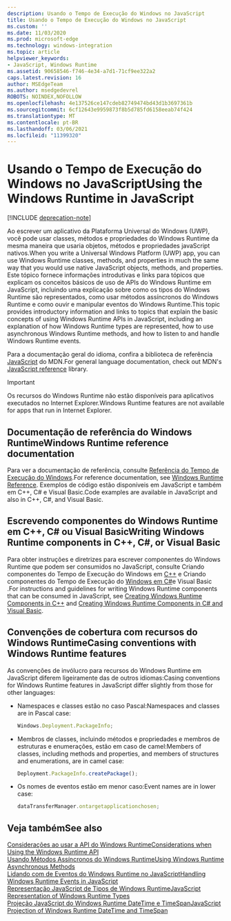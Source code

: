```yaml
---
description: Usando o Tempo de Execução do Windows no JavaScript
title: Usando o Tempo de Execução do Windows no JavaScript
ms.custom: ''
ms.date: 11/03/2020
ms.prod: microsoft-edge
ms.technology: windows-integration
ms.topic: article
helpviewer_keywords:
- JavaScript, Windows Runtime
ms.assetid: 90658546-f746-4e34-a7d1-71cf9ee322a2
caps.latest.revision: 16
author: MSEdgeTeam
ms.author: msedgedevrel
ROBOTS: NOINDEX,NOFOLLOW
ms.openlocfilehash: 4e137526ce147cdeb82749474bd43d1b3697361b
ms.sourcegitcommit: 6cf12643e9959873f8b5d785fd6158eeab74f424
ms.translationtype: MT
ms.contentlocale: pt-BR
ms.lasthandoff: 03/06/2021
ms.locfileid: "11399320"
---
```

# <a name="using-the-windows-runtime-in-javascript"></a><span data-ttu-id="b8448-103">Usando o Tempo de Execução do Windows no JavaScript</span><span class="sxs-lookup"><span data-stu-id="b8448-103">Using the Windows Runtime in JavaScript</span></span>  

[!INCLUDE [deprecation-note](../includes/legacy-edge-note.md)]  

<span data-ttu-id="b8448-104">Ao escrever um aplicativo da Plataforma Universal do Windows \(UWP\), você pode usar classes, métodos e propriedades do Windows Runtime da mesma maneira que usaria objetos, métodos e propriedades javaScript nativos.</span><span class="sxs-lookup"><span data-stu-id="b8448-104">When you write a Universal Windows Platform \(UWP\) app, you can use Windows Runtime classes, methods, and properties in much the same way that you would use native JavaScript objects, methods, and properties.</span></span>  <span data-ttu-id="b8448-105">Este tópico fornece informações introdutivas e links para tópicos que explicam os conceitos básicos de uso de APIs do Windows Runtime em JavaScript, incluindo uma explicação sobre como os tipos do Windows Runtime são representados, como usar métodos assíncronos do Windows Runtime e como ouvir e manipular eventos do Windows Runtime.</span><span class="sxs-lookup"><span data-stu-id="b8448-105">This topic provides introductory information and links to topics that explain the basic concepts of using Windows Runtime APIs in JavaScript, including an explanation of how Windows Runtime types are represented, how to use asynchronous Windows Runtime methods, and how to listen to and handle Windows Runtime events.</span></span>  

<span data-ttu-id="b8448-106">Para a documentação geral do idioma, confira a biblioteca de referência [JavaScript][MDNJavascriptReference] do MDN.</span><span class="sxs-lookup"><span data-stu-id="b8448-106">For general language documentation, check out MDN's [JavaScript reference][MDNJavascriptReference] library.</span></span>  

> [!IMPORTANT]
> <span data-ttu-id="b8448-107">Os recursos do Windows Runtime não estão disponíveis para aplicativos executados no Internet Explorer.</span><span class="sxs-lookup"><span data-stu-id="b8448-107">Windows Runtime features are not available for apps that run in Internet Explorer.</span></span>  

## <a name="windows-runtime-reference-documentation"></a><span data-ttu-id="b8448-108">Documentação de referência do Windows Runtime</span><span class="sxs-lookup"><span data-stu-id="b8448-108">Windows Runtime reference documentation</span></span>  

<span data-ttu-id="b8448-109">Para ver a documentação de referência, consulte [Referência do Tempo de Execução do Windows][UwpApiIndex].</span><span class="sxs-lookup"><span data-stu-id="b8448-109">For reference documentation, see [Windows Runtime Reference][UwpApiIndex].</span></span>  <span data-ttu-id="b8448-110">Exemplos de código estão disponíveis em JavaScript e também em C++, C# e Visual Basic.</span><span class="sxs-lookup"><span data-stu-id="b8448-110">Code examples are available in JavaScript and also in C++, C#, and Visual Basic.</span></span>  

## <a name="writing-windows-runtime-components-in-c-c-or-visual-basic"></a><span data-ttu-id="b8448-111">Escrevendo componentes do Windows Runtime em C++, C# ou Visual Basic</span><span class="sxs-lookup"><span data-stu-id="b8448-111">Writing Windows Runtime components in C++, C#, or Visual Basic</span></span>  

<span data-ttu-id="b8448-112">Para obter instruções e diretrizes para escrever componentes do Windows Runtime que podem ser consumidos no JavaScript, consulte Criando componentes do Tempo de Execução do Windows em [C++][WindowsUwpWinrtCpp] e Criando componentes do Tempo de Execução do [Windows em C#][WindowsUwpWinrtCsharpVb]e Visual Basic .</span><span class="sxs-lookup"><span data-stu-id="b8448-112">For instructions and guidelines for writing Windows Runtime components that can be consumed in JavaScript, see [Creating Windows Runtime Components in C++][WindowsUwpWinrtCpp] and [Creating Windows Runtime Components in C# and Visual Basic][WindowsUwpWinrtCsharpVb].</span></span>  

## <a name="casing-conventions-with-windows-runtime-features"></a><span data-ttu-id="b8448-113">Convenções de cobertura com recursos do Windows Runtime</span><span class="sxs-lookup"><span data-stu-id="b8448-113">Casing conventions with Windows Runtime features</span></span>  

<span data-ttu-id="b8448-114">As convenções de invólucro para recursos do Windows Runtime em JavaScript diferem ligeiramente das de outros idiomas:</span><span class="sxs-lookup"><span data-stu-id="b8448-114">Casing conventions for Windows Runtime features in JavaScript differ slightly from those for other languages:</span></span>  

*   <span data-ttu-id="b8448-115">Namespaces e classes estão no caso Pascal:</span><span class="sxs-lookup"><span data-stu-id="b8448-115">Namespaces and classes are in Pascal case:</span></span>  
    
    ```javascript
    Windows.Deployment.PackageInfo;
    ```  
    
*   <span data-ttu-id="b8448-116">Membros de classes, incluindo métodos e propriedades e membros de estruturas e enumerações, estão em caso de camel:</span><span class="sxs-lookup"><span data-stu-id="b8448-116">Members of classes, including methods and properties, and members of structures and enumerations, are in camel case:</span></span>  
    
    ```javascript
    Deployment.PackageInfo.createPackage();
    ```  
    
*   <span data-ttu-id="b8448-117">Os nomes de eventos estão em menor caso:</span><span class="sxs-lookup"><span data-stu-id="b8448-117">Event names are in lower case:</span></span>  
    
    ```javascript
    dataTransferManager.ontargetapplicationchosen;
    ```  
    
## <a name="see-also"></a><span data-ttu-id="b8448-118">Veja também</span><span class="sxs-lookup"><span data-stu-id="b8448-118">See also</span></span>  

[<span data-ttu-id="b8448-119">Considerações ao usar a API do Windows Runtime</span><span class="sxs-lookup"><span data-stu-id="b8448-119">Considerations when Using the Windows Runtime API</span></span>][WindowsRuntimeConsiderationsApi]  
[<span data-ttu-id="b8448-120">Usando Métodos Assíncronos do Windows Runtime</span><span class="sxs-lookup"><span data-stu-id="b8448-120">Using Windows Runtime Asynchronous Methods</span></span>][WindowsRuntimeAsynchronousMethods]   
[<span data-ttu-id="b8448-121">Lidando com de Eventos do Windows Runtime no JavaScript</span><span class="sxs-lookup"><span data-stu-id="b8448-121">Handling Windows Runtime Events in JavaScript</span></span>][WindowsRuntimeEventsJavascript]   
[<span data-ttu-id="b8448-122">Representação JavaScript de Tipos de Windows Runtime</span><span class="sxs-lookup"><span data-stu-id="b8448-122">JavaScript Representation of Windows Runtime Types</span></span>][WindowsRuntimeJavascriptTypes]   
[<span data-ttu-id="b8448-123">Projeção JavaScript do Windows Runtime DateTime e TimeSpan</span><span class="sxs-lookup"><span data-stu-id="b8448-123">JavaScript Projection of Windows Runtime DateTime and TimeSpan</span></span>][WindowsRuntimeDatetimeTimespan]  

<!-- links -->  

[WindowsRuntimeConsiderationsApi]: ./considerations-when-using-the-windows-runtime-api.md "Considerações ao usar a API do Tempo de Execução do Windows | Microsoft Docs"  
[WindowsRuntimeEventsJavascript]: ./handling-windows-runtime-events-in-javascript.md "Manipulando eventos do Tempo de Execução do Windows no JavaScript | Microsoft Docs"  
[WindowsRuntimeJavascriptTypes]: ./javascript-representation-of-windows-runtime-types.md "Representação javascript de tipos de tempo de execução do Windows | Microsoft Docs"  
[WindowsRuntimeAsynchronousMethods]: ./using-windows-runtime-asynchronous-methods.md "Usando métodos assíncronos do Windows Runtime | Microsoft Docs"  
[WindowsRuntimeDatetimeTimespan]: ./windows-runtime-datetime-and-timespan-representations.md "Representações do Windows Runtime DateTime e TimeSpan | Microsoft Docs"  

[UwpApiIndex]: /uwp/api/index "Namespaces UWP do Windows | Microsoft Docs"  
[WindowsUwpWinrtCpp]: /windows/uwp/winrt-components/creating-windows-runtime-components-in-cpp "Componentes do Windows Runtime com C++/CX | Microsoft Docs"  
[WindowsUwpWinrtCsharpVb]: /windows/uwp/winrt-components/creating-windows-runtime-components-in-csharp-and-visual-basic "Componentes do Windows Runtime com C# e Visual Basic | Microsoft Docs"  

[MDNJavascriptReference]: https://developer.mozilla.org/docs/Web/JavaScript/Reference "Referência javascript | MDN"  
